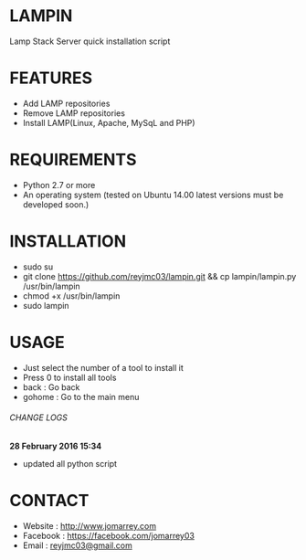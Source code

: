 # LAMPIN
Lamp Stack Server quick installation script

# FEATURES
- Add LAMP repositories
- Remove LAMP repositories
- Install LAMP(Linux, Apache, MySqL and PHP)

# REQUIREMENTS
- Python 2.7 or more
- An operating system (tested on Ubuntu 14.00 latest versions must be developed soon.)

# INSTALLATION
- sudo su
- git clone https://github.com/reyjmc03/lampin.git && cp lampin/lampin.py /usr/bin/lampin
- chmod +x /usr/bin/lampin
- sudo lampin

# USAGE
- Just select the number of a tool to install it
- Press 0 to install all tools
- back : Go back
- gohome : Go to the main menu

###### CHANGE LOGS
**28 February 2016 15:34**
- updated all python script

# CONTACT
- Website : http://www.jomarrey.com
- Facebook : https://facebook.com/jomarrey03
- Email : reyjmc03@gmail.com


